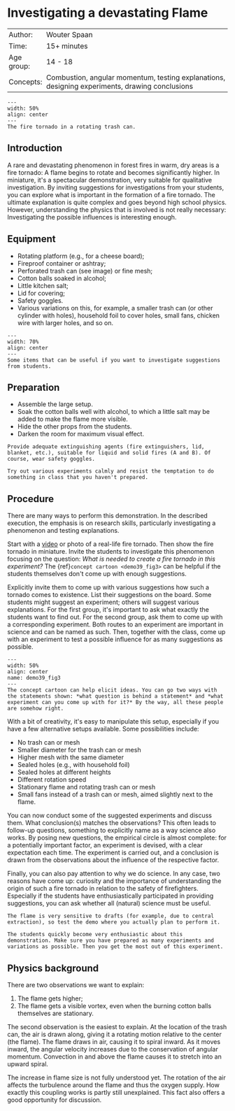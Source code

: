# Investigating a devastating Flame

<table style="width: 100%; border-collapse: collapse; border: none;">
    <tr style="background-color: var(--background-color);">  
        <td style="text-align: left; padding: 3px; border: none; color: var(--text-color)">Author:</td>
        <td style="text-align: left; padding: 3px; border: none; color: var(--text-color)">Wouter Spaan</td>
    </tr>
    <tr style="background-color: var(--background-color);"> 
        <td style="text-align: left; padding: 3px; border: none; color: var(--text-color)">Time:</td>
        <td style="text-align: left; padding: 3px; border: none; color: var(--text-color)">15+ minutes</td>
    </tr>
    <tr style="background-color: var(--background-color);"> 
        <td style="text-align: left; padding: 3px; border: none; color: var(--text-color)">Age group:</td>
        <td style="text-align: left; padding: 3px; border: none; color: var(--text-color)">14 - 18</td>
    </tr>
    <tr style="background-color: var(--background-color);"> 
        <td style="text-align: left; padding: 3px; border: none; color: var(--text-color)">Concepts:</td>
        <td style="text-align: left; padding: 3px; border: none; color: var(--text-color)">Combustion, angular momentum, testing explanations, designing experiments, drawing conclusions</td>
    </tr>
</table>

```{figure} demo39_figure1.jpg
---
width: 50%
align: center
---
The fire tornado in a rotating trash can.
```

## Introduction
A rare and devastating phenomenon in forest fires in warm, dry areas is a fire tornado: A flame begins to rotate and becomes significantly higher. In miniature, it's a spectacular demonstration, very suitable for qualitative investigation. By inviting suggestions for investigations from your students, you can explore what is important in the formation of a fire tornado. The ultimate explanation is quite complex and goes beyond high school physics. However, understanding the physics that is involved is not really necessary: Investigating the possible influences is interesting enough.

## Equipment
* Rotating platform (e.g., for a cheese board); 
* Fireproof container or ashtray; 
* Perforated trash can (see image) or fine mesh; 
* Cotton balls soaked in alcohol; 
* Little kitchen salt; 
* Lid for covering; 
* Safety goggles.
* Various variations on this, for example, a smaller trash can (or other cylinder with holes), household foil to cover holes, small fans, chicken wire with larger holes, and so on.

```{figure} demo39_figure2.jpg
---
width: 70%
align: center
---
Some items that can be useful if you want to investigate suggestions from students.
```

## Preparation
* Assemble the large setup.
* Soak the cotton balls well with alcohol, to which a little salt may be added to make the flame more visible.
* Hide the other props from the students.
* Darken the room for maximum visual effect.

``` {warning}
Provide adequate extinguishing agents (fire extinguishers, lid, blanket, etc.), suitable for liquid and solid fires (A and B). Of course, wear safety goggles.

Try out various experiments calmly and resist the temptation to do something in class that you haven't prepared.
```

## Procedure
There are many ways to perform this demonstration. In the described execution, the emphasis is on research skills, particularly investigating a phenomenon and testing explanations.

Start with a [video](https://youtu.be/RGux3OOLhSw?si=7rYlvaSTr_PLRoO1&t=326) or photo of a real-life fire tornado. Then show the fire tornado in miniature. Invite the students to investigate this phenomenon focusing on the question: *What is needed to create a fire tornado in this experiment?* The {ref}`concept cartoon <demo39_fig3>` can be helpful if the students themselves don't come up with enough suggestions. 

Explicitly invite them to come up with various suggestions how such a tornado comes to existence. List their suggestions on the board. Some students might suggest an experiment; others will suggest various explanations. For the first group, it's important to ask what exactly the students want to find out. For the second group, ask them to come up with a corresponding experiment. Both routes to an experiment are important in science and can be named as such. Then, together with the class, come up with an experiment to test a possible influence for as many suggestions as possible.

```{figure} demo39_figure3.png
---
width: 50%
align: center
name: demo39_fig3
---
The concept cartoon can help elicit ideas. You can go two ways with the statements shown: *what question is behind a statement* and *what experiment can you come up with for it?* By the way, all these people are somehow right.
```

With a bit of creativity, it's easy to manipulate this setup, especially if you have a few alternative setups available. Some possibilities include:

* No trash can or mesh
* Smaller diameter for the trash can or mesh
* Higher mesh with the same diameter
* Sealed holes (e.g., with household foil)
* Sealed holes at different heights
* Different rotation speed
* Stationary flame and rotating trash can or mesh
* Small fans instead of a trash can or mesh, aimed slightly next to the flame.

You can now conduct some of the suggested experiments and discuss them. What conclusion(s) matches the observations? This often leads to follow-up questions, something to explicitly name as a way science also works. By posing new questions, the empirical circle is almost complete: for a potentially important factor, an experiment is devised, with a clear expectation each time. The experiment is carried out, and a conclusion is drawn from the observations about the influence of the respective factor.

Finally, you can also pay attention to why we do science. In any case, two reasons have come up: curiosity and the importance of understanding the origin of such a fire tornado in relation to the safety of firefighters. Especially if the students have enthusiastically participated in providing suggestions, you can ask whether all (natural) science must be useful.

``` {tip}
The flame is very sensitive to drafts (for example, due to central extraction), so test the demo where you actually plan to perform it.

The students quickly become very enthusiastic about this demonstration. Make sure you have prepared as many experiments and variations as possible. Then you get the most out of this experiment.
```

## Physics background
There are two observations we want to explain:
1. The flame gets higher;
2. The flame gets a visible vortex, even when the burning cotton balls themselves are stationary.

The second observation is the easiest to explain. At the location of the trash can, the air is drawn along, giving it a rotating motion relative to the center (the flame). The flame draws in air, causing it to spiral inward. As it moves inward, the angular velocity increases due to the conservation of angular momentum. Convection in and above the flame causes it to stretch into an upward spiral.

The increase in flame size is not fully understood yet. The rotation of the air affects the turbulence around the flame and thus the oxygen supply. How exactly this coupling works is partly still unexplained. This fact also offers a good opportunity for discussion.
